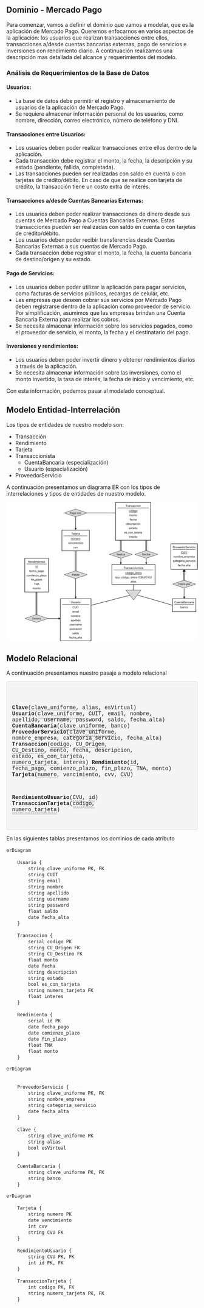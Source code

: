 ﻿<!-- markdownlint-disable MD033 MD046 -->

## Dominio - Mercado Pago

Para comenzar, vamos a definir el dominio que vamos a modelar, que es la aplicación de Mercado Pago. Queremos enfocarnos en varios aspectos de la aplicación: los usuarios que realizan transacciones entre ellos, transacciones a/desde cuentas bancarias externas, pago de servicios e inversiones con rendimiento diario. A continuación realizamos una descripción mas detallada del alcance y requerimientos del modelo.

### Análisis de Requerimientos de la Base de Datos

#### Usuarios:

-   La base de datos debe permitir el registro y almacenamiento de usuarios de la aplicación de Mercado Pago.
-   Se requiere almacenar información personal de los usuarios, como nombre, dirección, correo electrónico, número de teléfono y DNI.

#### Transacciones entre Usuarios:

-   Los usuarios deben poder realizar transacciones entre ellos dentro de la aplicación. 
-   Cada transacción debe registrar el monto, la fecha, la descripción y su estado (pendiente, fallida, completada).
- Las transacciones pueden ser realizadas con saldo en cuenta o con tarjetas de crédito/débito. En caso de que se realice con tarjeta de crédito, la transacción tiene un costo extra de interés.

#### Transacciones a/desde Cuentas Bancarias Externas:

-  Los usuarios deben poder realizar transacciones de dinero desde sus cuentas de Mercado Pago a Cuentas Bancarias Externas. Estas transacciones pueden ser realizadas con saldo en cuenta o con tarjetas de crédito/débito.
-  Los usuarios deben poder recibir transferencias desde Cuentas Bancarias Externas a sus cuentas de Mercado Pago.
-   Cada transacción debe registrar el monto, la fecha, la cuenta bancaria de destino/origen y su estado.

#### Pago de Servicios:

-   Los usuarios deben poder utilizar la aplicación para pagar servicios, como facturas de servicios públicos, recargas de celular, etc.
- Las empresas que deseen cobrar sus servicios por Mercado Pago deben registrarse dentro de la aplicación como proveedor de servicio. Por simplificación, asumimos que las empresas brindan una Cuenta Bancaria Externa para realizar los cobros.
-   Se necesita almacenar información sobre los servicios pagados, como el proveedor de servicio, el monto, la fecha y el destinatario del pago.

#### Inversiones y rendimientos:

-   Los usuarios deben poder invertir dinero y obtener rendimientos diarios a través de la aplicación.
-   Se necesita almacenar información sobre las inversiones, como el monto invertido, la tasa de interés, la fecha de inicio y vencimiento, etc.

Con esta información, podemos pasar al modelado conceptual.

## Modelo Entidad-Interrelación
Los tipos de entidades de nuestro modelo son:
- Transacción
- Rendimiento
- Tarjeta
- Transaccionista
    - CuentaBancaria (especialización)
    - Usuario (especialización)
- ProveedorServicio

A continuación presentamos un diagrama ER con los tipos de interrelaciones y tipos de entidades de nuestro modelo.

![alt text](erd.png)


<!-- Usuarios generan rendimientos
Usuarios poseen tarjetas
Usuario Realiza Transaccion
Usuario Recibe Transaccion
Transacciones Pagan con Tarjeta
CuentaBancaria Realiza Transaccion
CuentaBancaria Recibe Transaccion
CuentaBancaria Cobra Por ProveedorServicio -->

## Modelo Relacional

<style>
    fk {
        border-bottom: 1px dashed #999;
        text-decoration: none;
    }

    pk {
        border-bottom: 1px solid #999;
        text-decoration: none;
    }

    Relations {
        background-color: #f4f4f4;
        border: 1px solid #ddd;
        border-radius: 3px;
        display: block;
        margin: 1em 0;
        padding: 1em;
        white-space: pre;
        font-family: "Fira Code", "Source Code Pro", Menlo, Monaco, Consolas, "Courier New", monospace;
        text-align: left;
        text-wrap: pretty;
    }

    r {
        font-weight: bold;
    }

    /* if fk inside pk give the pk some space between the underlines */
    pk:has(> fk) {
        padding-bottom: 0.2em;
    }

</style>

A continuación presentamos nuestro pasaje a modelo relacional 

<Relations>

<r>Clave</r>(<pk>clave_uniforme</pk>, alias, esVirtual)
<r>Usuario</r>(<pk><fk>clave_uniforme</fk></pk>, CUIT, email, nombre, apellido, username, password, saldo, fecha_alta)
<r>CuentaBancaria</r>(<pk><fk>clave_uniforme</fk></pk>, banco)
<r>ProveedorServicio</r>(<pk><fk>clave_uniforme</fk></pk>, nombre_empresa, categoria_servicio, fecha_alta)
<r>Transaccion</r>(<pk>codigo</pk>, <fk>CU_Origen</fk>, <fk>CU_Destino</fk>, monto, fecha, descripcion, estado, es_con_tarjeta, <fk>numero_tarjeta</fk>, interes)
<r>Rendimiento</r>(<pk>id</pk>, fecha_pago, comienzo_plazo, fin_plazo, TNA, monto)
<r>Tarjeta</r>(<pk>numero</pk>, vencimiento, cvv, <fk>CVU</fk>)

<r>RendimientoUsuario</r>(<pk><fk>CVU</fk>, <fk>id</fk></pk>)
<r>TransaccionTarjeta</r>(<pk><fk>codigo</fk>, <fk>numero_tarjeta</fk></pk>)

</Relations>

En las siguientes tablas presentamos los dominios de cada atributo

``` mermaid
erDiagram

    Usuario {
        string clave_uniforme PK, FK
        string CUIT
        string email
        string nombre
        string apellido
        string username
        string password
        float saldo
        date fecha_alta
    }

    Transaccion {
        serial codigo PK
        string CU_Origen FK
        string CU_Destino FK
        float monto
        date fecha
        string descripcion
        string estado
        bool es_con_tarjeta
        string numero_tarjeta FK
        float interes
    }

    Rendimiento {
        serial id PK
        date fecha_pago
        date comienzo_plazo
        date fin_plazo
        float TNA
        float monto
    }
```
``` mermaid
erDiagram


    ProveedorServicio {
        string clave_uniforme PK, FK
        string nombre_empresa
        string categoria_servicio
        date fecha_alta
    }

    Clave {
        string clave_uniforme PK
        string alias
        bool esVirtual
    }

    CuentaBancaria {
        string clave_uniforme PK, FK
        string banco
    }

```
``` mermaid
erDiagram

    Tarjeta {
        string numero PK
        date vencimiento
        int cvv
        string CVU FK
    }

    RendimientoUsuario {
        string CVU PK, FK
        int id PK, FK
    }

    TransaccionTarjeta {
        int codigo PK, FK
        string numero_tarjeta PK, FK
    }

```